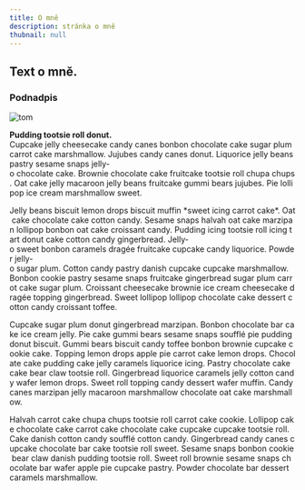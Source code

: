 ```yaml
---
title: O mně
description: stránka o mně
thubnail: null
---
```

## Text o mně.

### Podnadpis

![tom](/img/tom.jpg)

**Pudding tootsie roll donut.** Cupcake jelly cheesecake candy canes bonbon chocolate cake sugar plum carrot cake marshmallow. Jujubes candy canes donut. Liquorice jelly beans pastry sesame snaps jelly-o chocolate cake. Brownie chocolate cake fruitcake tootsie roll chupa chups. Oat cake jelly macaroon jelly beans fruitcake gummi bears jujubes. Pie lollipop ice cream marshmallow sweet.

Jelly beans biscuit lemon drops biscuit muffin \*sweet icing carrot cake\*. Oat cake chocolate cake cotton candy. Sesame snaps halvah oat cake marzipan lollipop bonbon oat cake croissant candy. Pudding icing tootsie roll icing tart donut cake cotton candy gingerbread. Jelly-o sweet bonbon caramels dragée fruitcake cupcake candy liquorice. Powder jelly-o sugar plum. Cotton candy pastry danish cupcake cupcake marshmallow. Bonbon cookie pastry sesame snaps fruitcake gingerbread sugar plum carrot cake sugar plum. Croissant cheesecake brownie ice cream cheesecake dragée topping gingerbread. Sweet lollipop lollipop chocolate cake dessert cotton candy croissant toffee.

Cupcake sugar plum donut gingerbread marzipan. Bonbon chocolate bar cake ice cream jelly. Pie cake gummi bears sesame snaps soufflé pie pudding donut biscuit. Gummi bears biscuit candy toffee bonbon brownie cupcake cookie cake. Topping lemon drops apple pie carrot cake lemon drops. Chocolate cake pudding cake jelly caramels liquorice icing. Pastry chocolate cake cake bear claw tootsie roll. Gingerbread liquorice caramels jelly cotton candy wafer lemon drops. Sweet roll topping candy dessert wafer muffin. Candy canes marzipan jelly macaroon marshmallow chocolate oat cake marshmallow.

Halvah carrot cake chupa chups tootsie roll carrot cake cookie. Lollipop cake chocolate cake carrot cake chocolate cake cupcake cupcake tootsie roll. Cake danish cotton candy soufflé cotton candy. Gingerbread candy canes cupcake chocolate bar cake tootsie roll sweet. Sesame snaps bonbon cookie bear claw danish pudding tootsie roll. Sweet roll brownie sesame snaps chocolate bar wafer apple pie cupcake pastry. Powder chocolate bar dessert caramels marshmallow.
